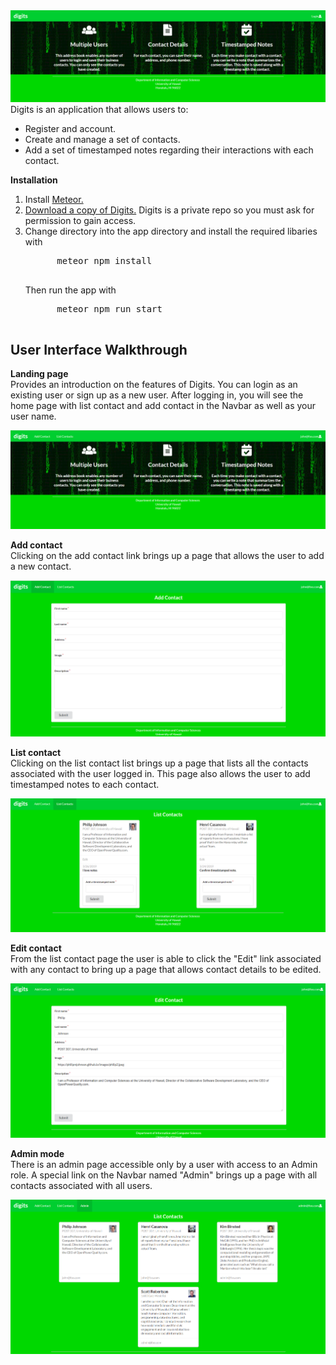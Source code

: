 <img src="doc/landing.png">
Digits is an application that allows users to:
<ul>
  <li>Register and account.</li>
  <li>Create and manage a set of contacts.</li>
  <li>Add a set of timestamped notes regarding their interactions with each contact.</li>
</ul>

**Installation**

<ol>
  <li>Install <a href="https://www.meteor.com/install">Meteor.</a></li>
  <li><a href="https://github.com/keonifontanilla/digits">Download a copy of Digits.</a> 
  Digits is a private repo so you must ask for permission to gain access.</li>
  <li> Change directory into the app directory and install the required libaries with
    <pre>
      meteor npm install
    </pre>
    Then run the app with 
    <pre>
      meteor npm run start
    </pre>
  </li>
</ol>

<h2>User Interface Walkthrough</h2>

**Landing page**<br/>
Provides an introduction on the features of Digits. You can login as an existing user or sign
up as a new user. After logging in, you will see the home page with list contact and add
contact in the Navbar as well as your user name.

<img src="doc/landing2.png">

**Add contact**<br/>
Clicking on the add contact link brings up a page that allows the user to add a new contact.

<img src="doc/addcontacts.png">

**List contact**<br/>
Clicking on the list contact list brings up a page that lists all the contacts associated
with the user logged in. This page also allows the user to add timestamped notes to each
contact.

<img src="doc/listcontacts.png">

**Edit contact**<br/>
From the list contact page the user is able to click the "Edit" link associated with any 
contact to bring up a page that allows contact details to be edited.

<img src="doc/editcontacts.png">

**Admin mode**<br/>
There is an admin page accessible only by a user with access to an Admin role. A special link
on the Navbar named "Admin" brings up a page with all contacts associated with all users.

<img src="doc/admin.png">

